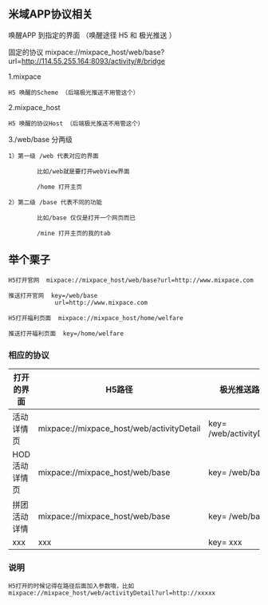 ## 米域APP协议相关
唤醒APP 到指定的界面 （唤醒途径 H5 和 极光推送 ）

固定的协议 mixpace://mixpace_host/web/base?url=http://114.55.255.164:8093/activity/#/bridge

1.mixpace

    H5 唤醒的Scheme （后端极光推送不用管这个）
  
2.mixpace_host

    H5 唤醒的协议Host （后端极光推送不用管这个）
  
3./web/base 分两级
  
    1）第一级 /web 代表对应的界面 
  
            比如/web就是要打开webView界面
      
            /home 打开主页
      
    2）第二级 /base 代表不同的功能 
  
            比如/base 仅仅是打开一个网页而已
      
            /mine 打开主页的我的tab
      
## 举个栗子

    H5打开官网  mixpace://mixpace_host/web/base?url=http://www.mixpace.com
    
    推送打开官网  key=/web/base
                 url=http://www.mixpace.com
                 
    H5打开福利页面  mixpace://mixpace_host/home/welfare
    
    推送打开福利页面  key=/home/welfare
    

### 相应的协议
| 打开的界面        | H5路径    | 极光推送路径   |  参数  |
| --------   | -----  | -----   | ---- |
| 活动详情页        | mixpace://mixpace_host/web/activityDetail    | key= /web/activityDetail      |   url=http://xxxxx    |
| HOD活动详情页     | mixpace://mixpace_host/web/base         | key= /web/base          |   url=http://xxxxx    |
| 拼团活动详情      | mixpace://mixpace_host/web/base       | key= /web/base         |   url=http://xxxxx    |
| xxx      | xxx       | key= xxx         |   url=http://xxxxx    |

### 说明
    H5打开的时候记得在路径后面加入参数哦，比如 mixpace://mixpace_host/web/activityDetail?url=http://xxxxx   

